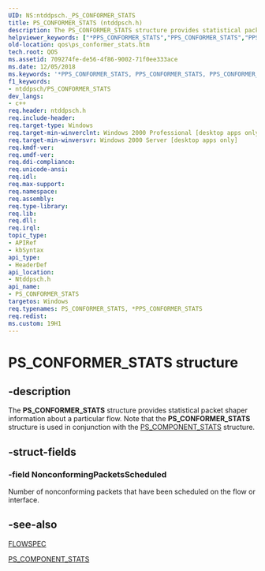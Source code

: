 ```yaml
---
UID: NS:ntddpsch._PS_CONFORMER_STATS
title: PS_CONFORMER_STATS (ntddpsch.h)
description: The PS_CONFORMER_STATS structure provides statistical packet shaper information about a particular flow. Note that the PS_CONFORMER_STATS structure is used in conjunction with the PS_COMPONENT_STATS structure.
helpviewer_keywords: ["*PPS_CONFORMER_STATS","PPS_CONFORMER_STATS","PPS_CONFORMER_STATS structure pointer [QOS]","PS_CONFORMER_STATS","PS_CONFORMER_STATS structure [QOS]","_gqos_ps_conformer_stats","ntddpsch/PPS_CONFORMER_STATS","ntddpsch/PS_CONFORMER_STATS","qos.ps_conformer_stats"]
old-location: qos\ps_conformer_stats.htm
tech.root: QOS
ms.assetid: 709274fe-de56-4f86-9002-71f0ee333ace
ms.date: 12/05/2018
ms.keywords: '*PPS_CONFORMER_STATS, PPS_CONFORMER_STATS, PPS_CONFORMER_STATS structure pointer [QOS], PS_CONFORMER_STATS, PS_CONFORMER_STATS structure [QOS], _gqos_ps_conformer_stats, ntddpsch/PPS_CONFORMER_STATS, ntddpsch/PS_CONFORMER_STATS, qos.ps_conformer_stats'
f1_keywords:
- ntddpsch/PS_CONFORMER_STATS
dev_langs:
- c++
req.header: ntddpsch.h
req.include-header: 
req.target-type: Windows
req.target-min-winverclnt: Windows 2000 Professional [desktop apps only]
req.target-min-winversvr: Windows 2000 Server [desktop apps only]
req.kmdf-ver: 
req.umdf-ver: 
req.ddi-compliance: 
req.unicode-ansi: 
req.idl: 
req.max-support: 
req.namespace: 
req.assembly: 
req.type-library: 
req.lib: 
req.dll: 
req.irql: 
topic_type:
- APIRef
- kbSyntax
api_type:
- HeaderDef
api_location:
- Ntddpsch.h
api_name:
- PS_CONFORMER_STATS
targetos: Windows
req.typenames: PS_CONFORMER_STATS, *PPS_CONFORMER_STATS
req.redist: 
ms.custom: 19H1
---
```


# PS_CONFORMER_STATS structure


## -description


The 
<b>PS_CONFORMER_STATS</b> structure provides statistical packet shaper information about a particular flow. Note that the 
<b>PS_CONFORMER_STATS</b> structure is used in conjunction with the 
<a href="https://docs.microsoft.com/windows/desktop/api/ntddpsch/ns-ntddpsch-ps_component_stats">PS_COMPONENT_STATS</a> structure.


## -struct-fields




### -field NonconformingPacketsScheduled

Number of nonconforming packets that have been scheduled on the flow or interface.


## -see-also




<a href="https://docs.microsoft.com/windows/desktop/api/qos/ns-qos-flowspec">FLOWSPEC</a>



<a href="https://docs.microsoft.com/windows/desktop/api/ntddpsch/ns-ntddpsch-ps_component_stats">PS_COMPONENT_STATS</a>
 

 

